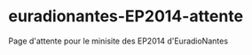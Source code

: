 euradionantes-EP2014-attente
============================

Page d'attente pour le minisite des EP2014 d'EuradioNantes
